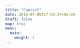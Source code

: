 ```yaml
---
title: "Contact"
date: 2018-04-09T17:09:27+02:00
draft: false
map: true
menu:
  main:
    weight: 5
---
```


